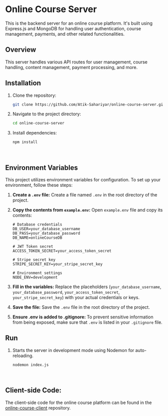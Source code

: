 # Online Course Server

This is the backend server for an online course platform. It's built using Express.js and MongoDB for handling user authentication, course management, payments, and other related functionalities.

## Overview

This server handles various API routes for user management, course handling, content management, payment processing, and more.



## Installation

1. Clone the repository:
   ```bash
   git clone https://github.com/Atik-Sahariyar/online-course-server.git
2. Navigate to the project directory:
    ```bash
    cd online-course-server
3. Install dependencies:
   ```bash
   npm install
</br>

## Environment Variables

This project utilizes environment variables for configuration. To set up your environment, follow these steps:

1. **Create a `.env` file:** Create a file named `.env` in the root directory of the project.

2. **Copy the contents from `example.env`:** Open `example.env` file and copy its contents:

    ```plaintext
    # Database credentials
    DB_USER=your_database_username
    DB_PASS=your_database_password
    DB_NAME=onlineCourseDB

    # JWT Token secret
    ACCESS_TOKEN_SECRET=your_access_token_secret

    # Stripe secret key
    STRIPE_SECRET_KEY=your_stripe_secret_key

    # Environment settings
    NODE_ENV=development
    ```

3. **Fill in the variables:** Replace the placeholders (`your_database_username`, `your_database_password`, `your_access_token_secret`, `your_stripe_secret_key`) with your actual credentials or keys.

4. **Save the file:** Save the `.env` file in the root directory of the project.

5. **Ensure .env is added to .gitignore:** To prevent sensitive information from being exposed, make sure that `.env` is listed in your `.gitignore` file.

## Run
1. Starts the server in development mode using Nodemon for auto-reloading.
    ```bash
    nodemon index.js
</br>

## Client-side Code:
The client-side code for the online course platform can be found in the [online-course-client](https://github.com/Atik-Sahariyar/online-course-client.git) repository.

